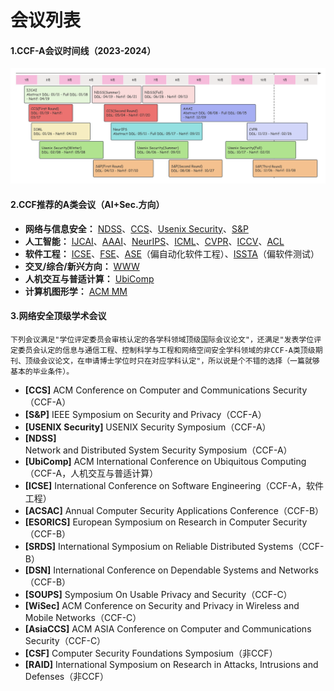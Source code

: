 # 会议列表

#### 1.CCF-A会议时间线（2023-2024）

![confDDLv1](./confDDLv3.png)

#### 2.CCF推荐的A类会议（AI+Sec.方向）

- **网络与信息安全：** [NDSS](http://dblp.uni-trier.de/db/conf/ndss/)、[CCS](http://dblp.uni-trier.de/db/conf/ccs/)、[Usenix Security](http://dblp.uni-trier.de/db/conf/uss/)、[S&P](http://dblp.uni-trier.de/db/conf/sp/)
- **人工智能：** [IJCAI](http://dblp.uni-trier.de/db/conf/ijcai/)、[AAAI](http://dblp.uni-trier.de/db/conf/aaai/)、[NeurIPS](http://dblp.uni-trier.de/db/conf/nips/)、[ICML](http://dblp.uni-trier.de/db/conf/icml/)、[CVPR](http://dblp.uni-trier.de/db/conf/cvpr/)、[ICCV](http://dblp.uni-trier.de/db/conf/iccv/)、[ACL](http://dblp.uni-trier.de/db/conf/acl/)
- **软件工程：** [ICSE](http://dblp.uni-trier.de/db/conf/icse/)、[FSE](http://dblp.uni-trier.de/db/conf/sigsoft/)、[ASE](http://dblp.uni-trier.de/db/conf/kbse/)（偏自动化软件工程）、[ISSTA](http://dblp.uni-trier.de/db/conf/issta/)（偏软件测试）
- **交叉/综合/新兴方向：** [WWW](http://dblp.uni-trier.de/db/conf/www/)
- **人机交互与普适计算：** [UbiComp](http://dblp.uni-trier.de/db/conf/huc/)
- **计算机图形学：** [ACM MM](http://dblp.uni-trier.de/db/conf/mm/)

#### 3.网络安全顶级学术会议

`下列会议满足"学位评定委员会审核认定的各学科领域顶级国际会议论文"，还满足"发表学位评定委员会认定的信息与通信工程、控制科学与工程和网络空间安全学科领域的非CCF-A类顶级期刊、顶级会议论文，在申请博士学位时只在对应学科认定"，所以说是个不错的选择（一篇就够基本的毕业条件）。`

- **[CCS]** ACM Conference on Computer and Communications Security（CCF-A）
- **[S&P]** IEEE Symposium on Security and Privacy（CCF-A）
- **[USENIX Security]** USENIX Security Symposium（CCF-A）
- **[NDSS]** Network and Distributed System Security Symposium（CCF-A）
- **[UbiComp]** ACM International Conference on Ubiquitous Computing（CCF-A，人机交互与普适计算）
- **[ICSE]** International Conference on Software Engineering（CCF-A，软件工程）
- **[ACSAC]** Annual Computer Security Applications Conference（CCF-B）
- **[ESORICS]** European Symposium on Research in Computer Security（CCF-B）
- **[SRDS]** International Symposium on Reliable Distributed Systems（CCF-B）
- **[DSN]** International Conference on Dependable Systems and Networks（CCF-B）
- **[SOUPS]** Symposium On Usable Privacy and Security（CCF-C）
- **[WiSec]** ACM Conference on Security and Privacy in Wireless and Mobile Networks（CCF-C）
- **[AsiaCCS]** ACM ASIA Conference on Computer and Communications Security（CCF-C）
- **[CSF]** Computer Security Foundations Symposium（非CCF）
- **[RAID]** International Symposium on Research in Attacks, Intrusions and Defenses（非CCF）

